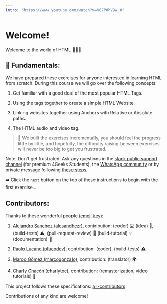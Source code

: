 ```yaml
---
intro: "https://www.youtube.com/watch?v=V07P0hV9w_0"
---
```

# Welcome!

Welcome to the world of HTML 🖖🧑‍💻

## 💬 Fundamentals:

We have prepared these exercises for anyone interested in learning HTML from scratch. During this course we will go over the following concepts:

1. Get familiar with a good deal of the most popular HTML Tags.

2. Using the tags together to create a simple HTML Website.

3. Linking websites together using Anchors with Relative or Absolute paths.

4. The HTML audio and video tag.

> 🔹 We built the exercises incrementally, you should feel the progress little by little, and hopefully, the difficulty raising between exercises will never be too big to get you frustrated.

Note: Don't get frustrated! Ask any questions in the [slack public support channel](https://4geeksacademy.slack.com/) (for premium 4Geeks Students), the [WhatsApp community](https://chat.whatsapp.com/CBppI0ulMt8Dx4Fsw9AreG) or by private message following [these steps](https://4geeks.com/how-to/how-to-ask-programming-questions). 

➡️ Click the `next` button on the top of these instructions to begin with the first exercise...


## Contributors:

Thanks to these wonderful people ([emoji key](https://github.com/kentcdodds/all-contributors#emoji-key)):

1. [Alejandro Sanchez (alesanchezr)](https://github.com/alesanchezr), contribution: (coder) :computer: (idea) 🤔, (build-tests) :warning:, (pull-request-review) :eyes: (build-tutorial) :white_check_mark: (documentation) :book:

2. [Paolo Lucano (plucodev)](https://github.com/plucodev), contribution: (coder), (build-tests) :warning:

3. [Marco Gómez (marcogonzalo)](https://github.com/marcogonzalo), contribution: (translator) :earth_africa:

4. [Charly Chacón (charlytoc)](https://github.com/charlytoc), contribution: (remasterization, video tutorials) 🤖

This project follows these specifications: [all-contributors](https://github.com/kentcdodds/all-contributors)

Contributions of any kind are welcome!
